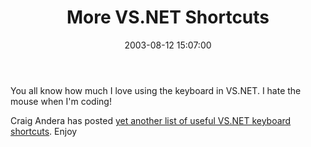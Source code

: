 ﻿---
layout: post
title: "More VS.NET Shortcuts"
comments: false
date: 2003-08-12 15:07:00
updated: 2008-07-06 19:29:15
categories:
 - Technology
tags:
 - visual studio
 - keyboard shortcuts
subtext-id: 0cdd7ea6-fdc2-435a-86ce-5b89448e3dd1
alias: /blog/More-VSNET-Shortcuts.aspx
---


You all know how much I love using the keyboard in VS.NET. I hate the mouse when I'm coding! 

Craig Andera has posted [yet another list of useful VS.NET keyboard shortcuts](http://staff.develop.com/candera/weblog2/permalink.aspx/528e8ade-d1ce-4a15-b4da-0b64c8901499). Enjoy 
